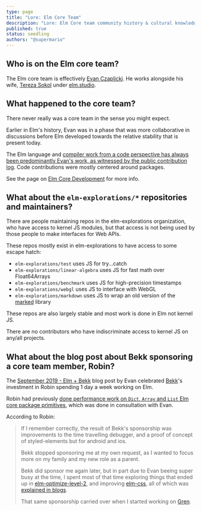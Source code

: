 ```yaml
---
type: page
title: "Lore: Elm Core Team"
description: "Lore: Elm Core team community history & cultural knowledge "
published: true
status: seedling
authors: "@supermario"
---
```


<lore></lore>

<toc></toc>


## Who is on the Elm core team?

The Elm core team is effectively [Evan Czaplicki](https://twitter.com/evancz). He works alongside his wife, [Tereza Sokol](https://twitter.com/tereza_sokol) under [elm.studio](https://elm.studio/).


## What happened to the core team?

There never really was a core team in the sense you might expect.

Earlier in Elm's history, Evan was in a phase that was more collaborative in discussions before Elm developed towards the relative stability that is present today.

The Elm language and [compiler work from a code perspective has always been predominantly Evan's work, as witnessed by the public contribution log](https://github.com/elm/compiler/graphs/contributors). Code contributions were mostly centered around packages.

See the page on [Elm Core Development](/lore/elm-core-development) for more info.


## What about the `elm-explorations/*` repositories and maintainers?

There are people maintaining repos in the elm-explorations organization, who have access to kernel JS modules, but that access is not being used by those people to make interfaces for Web APIs.

These repos mostly exist in elm-explorations to have access to some escape hatch:

- `elm-explorations/test` uses JS for try…catch
- `elm-explorations/linear-algebra` uses JS for fast math over Float64Arrays
- `elm-explorations/benchmark` uses JS for high-precision timestamps
- `elm-explorations/webgl` uses JS to interface with WebGL
- `elm-explorations/markdown` uses JS to wrap an old version of the [marked](https://github.com/markedjs/marked/commit/cd2f6f5b7091154c5526e79b5f3bfb4d15995a51) library

These repos are also largely stable and most work is done in Elm not kernel JS.

There are no contributors who have indiscriminate access to kernel JS on any/all projects.


## What about the blog post about Bekk sponsoring a core team member, Robin?

The [September 2019 - Elm + Bekk](https://elm-lang.org/news/elm-and-bekk) blog post by Evan celebrated [Bekk](https://www.bekk.no/)'s investment in Robin spending 1 day a week working on Elm.

Robin had previously [done performance work on `Dict`, `Array` and `List` Elm core package primitives](https://groups.google.com/g/elm-dev/c/--fK-wMoDig/m/p6zF4-5sAgAJ), which was done in consultation with Evan.

According to Robin:

> If I remember correctly, the result of Bekk's sponsorship was improvements to the time travelling debugger, and a proof of concept of styled-elements but for android and ios.
>
> Bekk stopped sponsoring me at my own request, as I wanted to focus more on my family and my new role as a parent.
>
> Bekk did sponsor me again later, but in part due to Evan beeing super busy at the time, I spent most of that time exploring things that ended up in [elm-optimize-level-2](https://github.com/mdgriffith/elm-optimize-level-2), and improving [elm-css](https://package.elm-lang.org/packages/rtfeldman/elm-css/latest), all of which was [explained in blogs](https://blogg.bekk.no/search?q=robin).
>
> That same sponsorship carried over when I started working on [Gren](https://gren-lang.org/news/220530_first_release).
